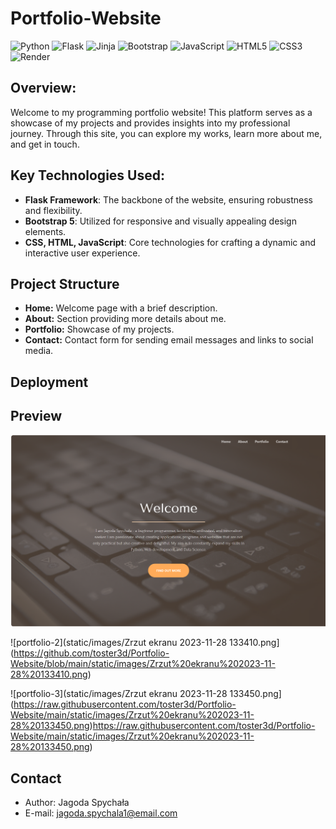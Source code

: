 # Portfolio-Website
![Python](https://img.shields.io/badge/python-3670A0?style=for-the-badge&logo=python&logoColor=ffdd54)
![Flask](https://img.shields.io/badge/flask-%23000.svg?style=for-the-badge&logo=flask&logoColor=white)
![Jinja](https://img.shields.io/badge/jinja-white.svg?style=for-the-badge&logo=jinja&logoColor=black)
![Bootstrap](https://img.shields.io/badge/bootstrap-%23563D7C.svg?style=for-the-badge&logo=bootstrap&logoColor=white)
![JavaScript](https://img.shields.io/badge/javascript-%23323330.svg?style=for-the-badge&logo=javascript&logoColor=%23F7DF1E)
![HTML5](https://img.shields.io/badge/html5-%23E34F26.svg?style=for-the-badge&logo=html5&logoColor=white)
![CSS3](https://img.shields.io/badge/css3-%231572B6.svg?style=for-the-badge&logo=css3&logoColor=white)
![Render](https://img.shields.io/badge/Render-%46E3B7.svg?style=for-the-badge&logo=render&logoColor=white)

## Overview:
Welcome to my programming portfolio website! This platform serves as a showcase of my projects and provides insights into my professional journey. Through this site, you can explore my works, learn more about me, and get in touch.

## Key Technologies Used:

- **Flask Framework**: The backbone of the website, ensuring robustness and flexibility.
- **Bootstrap 5**: Utilized for responsive and visually appealing design elements.
- **CSS, HTML, JavaScript**: Core technologies for crafting a dynamic and interactive user experience.

## Project Structure

- **Home:** Welcome page with a brief description.
- **About:** Section providing more details about me.
- **Portfolio:** Showcase of my projects.
- **Contact:** Contact form for sending email messages and links to social media.

## Deployment

## Preview
![portfolio-1](https://github.com/toster3d/Portfolio-Website/blob/main/static/images/Zrzut%20ekranu%202023-11-28%20133342.png)

![portfolio-2](static/images/Zrzut ekranu 2023-11-28 133410.png](https://github.com/toster3d/Portfolio-Website/blob/main/static/images/Zrzut%20ekranu%202023-11-28%20133410.png)

![portfolio-3](static/images/Zrzut ekranu 2023-11-28 133450.png](https://raw.githubusercontent.com/toster3d/Portfolio-Website/main/static/images/Zrzut%20ekranu%202023-11-28%20133450.png)https://raw.githubusercontent.com/toster3d/Portfolio-Website/main/static/images/Zrzut%20ekranu%202023-11-28%20133450.png)


## Contact
- Author: Jagoda Spychała
- E-mail: jagoda.spychala1@email.com
